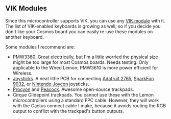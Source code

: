## VIK Modules

Since this microcontroller supports VIK, you can use any [VIK module](https://github.com/sadekbaroudi/vik?tab=readme-ov-file#modules) with it. The list of VIK-enabled keyboards is growing as well, so if you decide you don't like your Cosmos board you can easily re-use these modules on another keyboard.

Some modules I recommend are:

- [PMW3360](https://github.com/sadekbaroudi/vik/tree/master/pcb/pmw3360/). Great electrically, but I'm a little worried the physical size might be too large for most Cosmos boards. Needs testing. Only applicable to the Wired Lemon; PMW3610 is more power efficient for Wireless.
- [Joysticks](https://github.com/sadekbaroudi/vik/tree/master/pcb/joysticks/). A neat little PCB for connecting [Adafruit 2765](https://www.adafruit.com/product/2765), [SparkFun 9032](https://www.sparkfun.com/products/9032), or [Nintendo Joycon](https://www.amazon.com/Replacement-Joystick-Nintendo-Original-Professional/dp/B08397JQZG/) joysticks.
- [Procyon](https://github.com/george-norton/procyon) and [Peacock](https://github.com/george-norton/peacock). Awesome open-source trackpads.
- Cirque Glidepoint trackpads. You cannot use these with the Lemon microcontrollers using a standard FPC cable. However, they will work with the Cactus connect cable I make, because it avoids routing the RGB output to conflict with the trackpad's button outputs.
